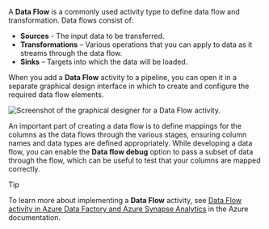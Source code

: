 A **Data Flow** is a commonly used activity type to define data flow and transformation. Data flows consist of:

- **Sources** - The input data to be transferred.
- **Transformations** – Various operations that you can apply to data as it streams through the data flow.
- **Sinks** – Targets into which the data will be loaded.

When you add a **Data Flow** activity to a pipeline, you can open it in a separate graphical design interface in which to create and configure the required data flow elements.

![Screenshot of the graphical designer for a Data Flow activity.](../media/data-flow-designer.png)

An important part of creating a data flow is to define mappings for the columns as the data flows through the various stages, ensuring column names and data types are defined appropriately. While developing a data flow, you can enable the **Data flow debug** option to pass a subset of data through the flow, which can be useful to test that your columns are mapped correctly.

> [!TIP]
> To learn more about implementing a **Data Flow** activity, see [Data Flow activity in Azure Data Factory and Azure Synapse Analytics](/azure/data-factory/control-flow-execute-data-flow-activity?azure-portal=true) in the Azure documentation.
